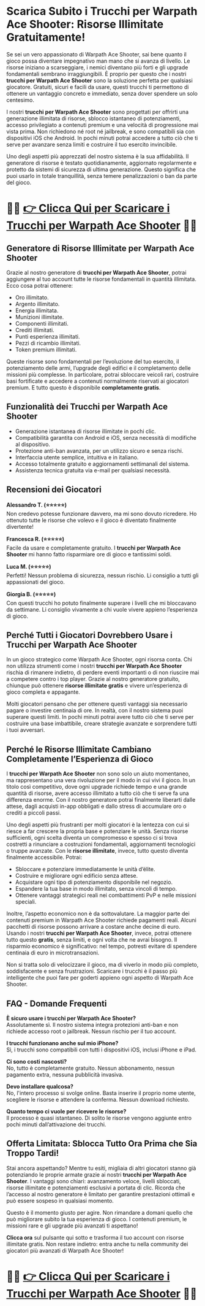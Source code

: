 <h1>Scarica Subito i Trucchi per Warpath Ace Shooter: Risorse Illimitate Gratuitamente!</h1>

<p>Se sei un vero appassionato di Warpath Ace Shooter, sai bene quanto il gioco possa diventare impegnativo man mano che si avanza di livello. Le risorse iniziano a scarseggiare, i nemici diventano più forti e gli upgrade fondamentali sembrano irraggiungibili. È proprio per questo che i nostri <strong>trucchi per Warpath Ace Shooter</strong> sono la soluzione perfetta per qualsiasi giocatore. Gratuiti, sicuri e facili da usare, questi trucchi ti permettono di ottenere un vantaggio concreto e immediato, senza dover spendere un solo centesimo.</p>

<p>I nostri <strong>trucchi per Warpath Ace Shooter</strong> sono progettati per offrirti una generazione illimitata di risorse, sblocco istantaneo di potenziamenti, accesso privilegiato a contenuti premium e una velocità di progressione mai vista prima. Non richiedono né root né jailbreak, e sono compatibili sia con dispositivi iOS che Android. In pochi minuti potrai accedere a tutto ciò che ti serve per avanzare senza limiti e costruire il tuo esercito invincibile.</p>

<p>Uno degli aspetti più apprezzati del nostro sistema è la sua affidabilità. Il generatore di risorse è testato quotidianamente, aggiornato regolarmente e protetto da sistemi di sicurezza di ultima generazione. Questo significa che puoi usarlo in totale tranquillità, senza temere penalizzazioni o ban da parte del gioco.</p>

# 🔴🔴 **[👉 Clicca Qui per Scaricare i Trucchi per Warpath Ace Shooter](https://tinyurl.com/LevelUpMobile)** 🔴🔴

<h2>Generatore di Risorse Illimitate per Warpath Ace Shooter</h2>

<p>Grazie al nostro generatore di <strong>trucchi per Warpath Ace Shooter</strong>, potrai aggiungere al tuo account tutte le risorse fondamentali in quantità illimitata. Ecco cosa potrai ottenere:</p>

<ul>
  <li>Oro illimitato.</li>
  <li>Argento illimitato.</li>
  <li>Energia illimitata.</li>
  <li>Munizioni illimitate.</li>
  <li>Componenti illimitati.</li>
  <li>Crediti illimitati.</li>
  <li>Punti esperienza illimitati.</li>
  <li>Pezzi di ricambio illimitati.</li>
  <li>Token premium illimitati.</li>
</ul>

<p>Queste risorse sono fondamentali per l’evoluzione del tuo esercito, il potenziamento delle armi, l’upgrade degli edifici e il completamento delle missioni più complesse. In particolare, potrai sbloccare veicoli rari, costruire basi fortificate e accedere a contenuti normalmente riservati ai giocatori premium. E tutto questo è disponibile <strong>completamente gratis</strong>.</p>

<h2>Funzionalità dei Trucchi per Warpath Ace Shooter</h2>

<ul>
  <li>Generazione istantanea di risorse illimitate in pochi clic.</li>
  <li>Compatibilità garantita con Android e iOS, senza necessità di modifiche al dispositivo.</li>
  <li>Protezione anti-ban avanzata, per un utilizzo sicuro e senza rischi.</li>
  <li>Interfaccia utente semplice, intuitiva e in italiano.</li>
  <li>Accesso totalmente gratuito e aggiornamenti settimanali del sistema.</li>
  <li>Assistenza tecnica gratuita via e-mail per qualsiasi necessità.</li>
</ul>

<h2>Recensioni dei Giocatori</h2>

<p><strong>Alessandro T. (⭐⭐⭐⭐⭐)</strong><br>
Non credevo potesse funzionare davvero, ma mi sono dovuto ricredere. Ho ottenuto tutte le risorse che volevo e il gioco è diventato finalmente divertente!</p>

<p><strong>Francesca R. (⭐⭐⭐⭐⭐)</strong><br>
Facile da usare e completamente gratuito. I <strong>trucchi per Warpath Ace Shooter</strong> mi hanno fatto risparmiare ore di gioco e tantissimi soldi.</p>

<p><strong>Luca M. (⭐⭐⭐⭐⭐)</strong><br>
Perfetti! Nessun problema di sicurezza, nessun rischio. Li consiglio a tutti gli appassionati del gioco.</p>

<p><strong>Giorgia B. (⭐⭐⭐⭐⭐)</strong><br>
Con questi trucchi ho potuto finalmente superare i livelli che mi bloccavano da settimane. Li consiglio vivamente a chi vuole vivere appieno l’esperienza di gioco.</p>

<h2>Perché Tutti i Giocatori Dovrebbero Usare i Trucchi per Warpath Ace Shooter</h2>

<p>In un gioco strategico come Warpath Ace Shooter, ogni risorsa conta. Chi non utilizza strumenti come i nostri <strong>trucchi per Warpath Ace Shooter</strong> rischia di rimanere indietro, di perdere eventi importanti o di non riuscire mai a competere contro i top player. Grazie al nostro generatore gratuito, chiunque può ottenere <strong>risorse illimitate gratis</strong> e vivere un’esperienza di gioco completa e appagante.</p>

<p>Molti giocatori pensano che per ottenere questi vantaggi sia necessario pagare o investire centinaia di ore. In realtà, con il nostro sistema puoi superare questi limiti. In pochi minuti potrai avere tutto ciò che ti serve per costruire una base imbattibile, creare strategie avanzate e sorprendere tutti i tuoi avversari.</p>

<h2>Perché le Risorse Illimitate Cambiano Completamente l’Esperienza di Gioco</h2>

<p>I <strong>trucchi per Warpath Ace Shooter</strong> non sono solo un aiuto momentaneo, ma rappresentano una vera rivoluzione per il modo in cui vivi il gioco. In un titolo così competitivo, dove ogni upgrade richiede tempo e una grande quantità di risorse, avere accesso illimitato a tutto ciò che ti serve fa una differenza enorme. Con il nostro generatore potrai finalmente liberarti dalle attese, dagli acquisti in-app obbligati e dallo stress di accumulare oro o crediti a piccoli passi.</p>

<p>Uno degli aspetti più frustranti per molti giocatori è la lentezza con cui si riesce a far crescere la propria base e potenziare le unità. Senza risorse sufficienti, ogni scelta diventa un compromesso e spesso ci si trova costretti a rinunciare a costruzioni fondamentali, aggiornamenti tecnologici o truppe avanzate. Con le <strong>risorse illimitate</strong>, invece, tutto questo diventa finalmente accessibile. Potrai:</p>

<ul>
  <li>Sbloccare e potenziare immediatamente le unità d’élite.</li>
  <li>Costruire e migliorare ogni edificio senza attese.</li>
  <li>Acquistare ogni tipo di potenziamento disponibile nel negozio.</li>
  <li>Espandere la tua base in modo illimitato, senza vincoli di tempo.</li>
  <li>Ottenere vantaggi strategici reali nei combattimenti PvP e nelle missioni speciali.</li>
</ul>

<p>Inoltre, l’aspetto economico non è da sottovalutare. La maggior parte dei contenuti premium in Warpath Ace Shooter richiede pagamenti reali. Alcuni pacchetti di risorse possono arrivare a costare anche decine di euro. Usando i nostri <strong>trucchi per Warpath Ace Shooter</strong>, invece, potrai ottenere tutto questo <strong>gratis</strong>, senza limiti, e ogni volta che ne avrai bisogno. Il risparmio economico è significativo: nel tempo, potresti evitare di spendere centinaia di euro in microtransazioni.</p>

<p>Non si tratta solo di velocizzare il gioco, ma di viverlo in modo più completo, soddisfacente e senza frustrazioni. Scaricare i trucchi è il passo più intelligente che puoi fare per goderti appieno ogni aspetto di Warpath Ace Shooter.</p>

<h2>FAQ - Domande Frequenti</h2>

<p><strong>È sicuro usare i trucchi per Warpath Ace Shooter?</strong><br>
Assolutamente sì. Il nostro sistema integra protezioni anti-ban e non richiede accesso root o jailbreak. Nessun rischio per il tuo account.</p>

<p><strong>I trucchi funzionano anche sul mio iPhone?</strong><br>
Sì, i trucchi sono compatibili con tutti i dispositivi iOS, inclusi iPhone e iPad.</p>

<p><strong>Ci sono costi nascosti?</strong><br>
No, tutto è completamente gratuito. Nessun abbonamento, nessun pagamento extra, nessuna pubblicità invasiva.</p>

<p><strong>Devo installare qualcosa?</strong><br>
No, l'intero processo si svolge online. Basta inserire il proprio nome utente, scegliere le risorse e attendere la conferma. Nessun download richiesto.</p>

<p><strong>Quanto tempo ci vuole per ricevere le risorse?</strong><br>
Il processo è quasi istantaneo. Di solito le risorse vengono aggiunte entro pochi minuti dall’attivazione dei trucchi.</p>

<h2>Offerta Limitata: Sblocca Tutto Ora Prima che Sia Troppo Tardi!</h2>

<p>Stai ancora aspettando? Mentre tu esiti, migliaia di altri giocatori stanno già potenziando le proprie armate grazie ai nostri <strong>trucchi per Warpath Ace Shooter</strong>. I vantaggi sono chiari: avanzamento veloce, livelli sbloccati, risorse illimitate e potenziamenti esclusivi a portata di clic. Ricorda che l’accesso al nostro generatore è limitato per garantire prestazioni ottimali e può essere sospeso in qualsiasi momento.</p>

<p>Questo è il momento giusto per agire. Non rimandare a domani quello che può migliorare subito la tua esperienza di gioco. I contenuti premium, le missioni rare e gli upgrade più avanzati ti aspettano!</p>

<p><strong>Clicca ora</strong> sul pulsante qui sotto e trasforma il tuo account con risorse illimitate gratis. Non restare indietro: entra anche tu nella community dei giocatori più avanzati di Warpath Ace Shooter!</p>

# 🔴🔴 **[👉 Clicca Qui per Scaricare i Trucchi per Warpath Ace Shooter](https://tinyurl.com/LevelUpMobile)** 🔴🔴
